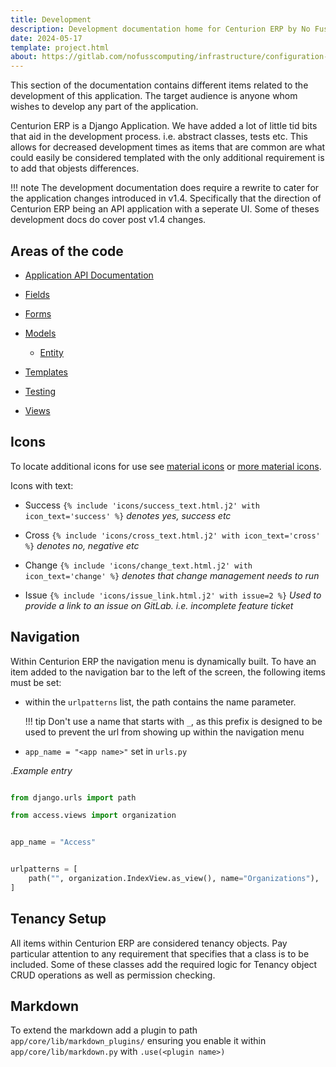 ```yaml
---
title: Development
description: Development documentation home for Centurion ERP by No Fuss Computing
date: 2024-05-17
template: project.html
about: https://gitlab.com/nofusscomputing/infrastructure/configuration-management/centurion_erp
---
```


This section of the documentation contains different items related to the development of this application. The target audience is anyone whom wishes to develop any part of the application.

Centurion ERP is a Django Application. We have added a lot of little tid bits that aid in the development process. i.e. abstract classes, tests etc. This allows for decreased development times as items that are common are what could easily be considered templated with the only additional requirement is to add that objests differences.

!!! note
    The development documentation does require a rewrite to cater for the application changes introduced in v1.4. Specifically that the direction of Centurion ERP being an API application with a seperate UI. Some of theses development docs do cover post v1.4 changes.


## Areas of the code

- [Application API Documentation](./api/index.md)

- [Fields](./fields.md)

- [Forms](./forms.md)

- [Models](./models.md)

    - [Entity](./core/entity.md)

- [Templates](./templates.md)

- [Testing](./testing.md)

- [Views](./views.md)


## Icons

To locate additional icons for use see [material icons](https://fonts.google.com/icons) or [more material icons](https://pictogrammers.com/library/mdi/).

Icons with text:

- Success `{% include 'icons/success_text.html.j2' with icon_text='success' %}` _denotes yes, success etc_

- Cross `{% include 'icons/cross_text.html.j2' with icon_text='cross' %}` _denotes no, negative etc_

- Change `{% include 'icons/change_text.html.j2' with icon_text='change' %}` _denotes that change management needs to run_

- Issue `{% include 'icons/issue_link.html.j2' with issue=2 %}` _Used to provide a link to an issue on GitLab. i.e. incomplete feature ticket_


## Navigation

Within Centurion ERP the navigation menu is dynamically built. To have an item added to the navigation bar to the left of the screen, the following items must be set:

- within the `urlpatterns` list, the path contains the name parameter.

    !!! tip
        Don't use a name that starts with `_`, as this prefix is designed to be used to prevent the url from showing up within the navigation menu

- `app_name = "<app name>"` set in `urls.py`

._Example entry_

``` py title="urls.py"

from django.urls import path

from access.views import organization


app_name = "Access"


urlpatterns = [
    path("", organization.IndexView.as_view(), name="Organizations"),
]

```


## Tenancy Setup

All items within Centurion ERP are considered tenancy objects. Pay particular attention to any requirement that specifies that a class is to be included. Some of these classes add the required logic for Tenancy object CRUD operations as well as permission checking.


## Markdown

To extend the markdown add a plugin to path `app/core/lib/markdown_plugins/` ensuring you enable it within `app/core/lib/markdown.py` with `.use(<plugin name>)`
